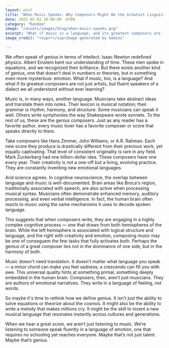 ```yaml
---
layout: post
title: "When Music Speaks: Why Composers Might Be the Greatest Linguists of Our Time"
date: 2025-05-03 10:00:00 -0700 
category: "Random"
image: "/assets/images/blog/when-music-speaks.png"
excerpt: "What if music is a language, and its greatest composers are fluent speakers of a dialect we all understand without ever learning"
image_credit: "<sup>*</sup>Image generated by Gemini"

---
```


We often speak of genius in terms of intellect. Isaac Newton redefined physics. Albert Einstein bent our understanding of time. These men spoke in equations, and we recognized their brilliance. But there exists another kind of genius, one that doesn’t deal in numbers or theories, but in something even more mysterious: emotion. What if music, too, is a language? And what if its greatest composers are not just artists, but fluent speakers of a dialect we all understand without ever learning?

Music is, in many ways, another language. Musicians take abstract ideas and translate them into notes. Their lexicon is musical notation; their grammar is rhythm, harmony, and structure. Some musicians can speak it well. Others write symphonies the way Shakespeare wrote sonnets. To the rest of us, these are the genius composers. Just as any reader has a favorite author, every music lover has a favorite composer or score that speaks directly to them.

Take composers like Hans Zimmer, John Williams, or A.R. Rahman. Each new score they produce is drastically different from their previous work, yet equally captivating. That level of consistent originality is rare in any field. Mark Zuckerberg had one billion-dollar idea. These composers have one every year. Their creativity is not a one-off but a living, evolving practice. They are constantly inventing new emotional languages.

And science agrees. In cognitive neuroscience, the overlap between language and music is well-documented. Brain areas like Broca's region, traditionally associated with speech, are also active when processing musical syntax. Musicians often demonstrate enhanced memory, auditory processing, and even verbal intelligence. In fact, the human brain often reacts to music using the same mechanisms it uses to decode spoken language.

This suggests that when composers write, they are engaging in a highly complex cognitive process — one that draws from both hemispheres of the brain. While the left hemisphere is associated with logical structure and language, and the right with creativity and emotion, composing music may be one of conseguem the few tasks that fully activates both. Perhaps the genius of a great composer lies not in the dominance of one side, but in the harmony of both.

Music doesn't need translation. It doesn't matter what language you speak — a minor chord can make you feel sadness; a crescendo can fill you with awe. This universal quality hints at something primal, something deeply embedded in the human brain. Composers, then, aren’t just musicians. They are authors of emotional narratives. They write in a language of feeling, not words.

So maybe it's time to rethink how we define genius. It isn't just the ability to solve equations or theorize about the cosmos. It might also be the ability to write a melody that makes millions cry. It might be the skill to invent a new musical language that resonates instantly across cultures and generations.

When we hear a great score, we aren’t just listening to music. We’re listening to someone speak fluently in a language of emotion, one that requires no schooling yet reaches everyone. Maybe that’s not just talent. Maybe that’s genius.